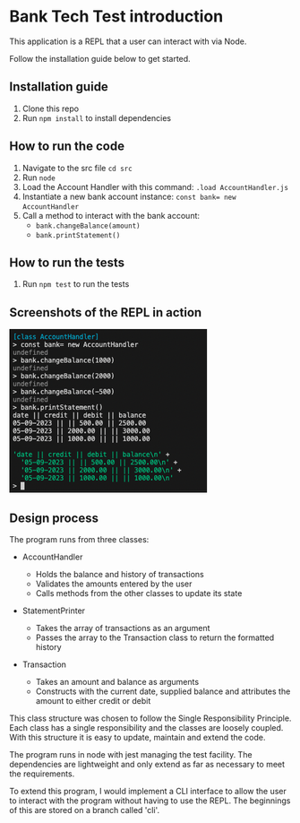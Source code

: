 # Bank Tech Test introduction

This application is a REPL that a user can interact with via Node.

Follow the installation guide below to get started.

## Installation guide

1. Clone this repo
2. Run `npm install` to install dependencies

## How to run the code

1. Navigate to the src file
   `cd src`
2. Run `node`
3. Load the Account Handler with this command:
   `.load AccountHandler.js`
4. Instantiate a new bank account instance:
   `const bank= new AccountHandler`
5. Call a method to interact with the bank account:
    - `bank.changeBalance(amount)`
    - `bank.printStatement()`

## How to run the tests

1. Run `npm test` to run the tests

## Screenshots of the REPL in action

![repl demo](./planning/diagrams/REPL_demo.png)

## Design process

The program runs from three classes:

-   AccountHandler
    -   Holds the balance and history of transactions
    -   Validates the amounts entered by the user
    -   Calls methods from the other classes to update its state
-   StatementPrinter

    -   Takes the array of transactions as an argument
    -   Passes the array to the Transaction class to return the formatted history

-   Transaction
    -   Takes an amount and balance as arguments
    -   Constructs with the current date, supplied balance and attributes the amount to either credit or debit

This class structure was chosen to follow the Single Responsibility Principle. Each class has a single responsibility and the classes are loosely coupled.
With this structure it is easy to update, maintain and extend the code.

The program runs in node with jest managing the test facility. The dependencies are lightweight and only extend as far as necessary to meet the requirements.

To extend this program, I would implement a CLI interface to allow the user to interact with the program without having to use the REPL. The beginnings of this are stored on a branch called 'cli'.
